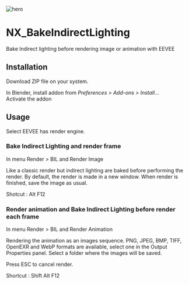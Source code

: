 ![hero](https://user-images.githubusercontent.com/54265936/214667043-b3fcf270-7256-4257-a24e-5919d8c828ae.png)


# NX_BakeIndirectLighting
Bake lndirect lighting before rendering image or animation with EEVEE

## Installation
Download ZIP file on your system.

In Blender, install addon from _Preferences > Add-ons > Install_...  
Activate the addon

## Usage

Select EEVEE has render engine.

### Bake Indirect Lighting and render frame
In menu Render > BIL and Render Image

Like a classic render but indirect lighting are baked before performing the render.
By default, the render is made in a new window. When render is finished, save the image as usual.

Shotcut : Alt F12

### Render animation and Bake Indirect Lighting before render each frame
In menu Render > BIL and Render Animation

Rendering the animation as an images sequence. PNG, JPEG, BMP, TIFF, OpenEXR and WebP formats are available, select one in the Output Properties panel.
Select a folder where the images will be saved.

Press ESC to cancel render.

Shortcut : Shift Alt F12
